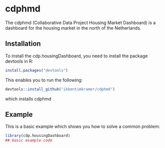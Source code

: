 
# cdphmd

<!-- badges: start -->
<!-- badges: end -->

The cdphmd (Collaborative Data Project Housing Market Dashboard) is a dashboard for the housing market in the north of the Netherlands.

## Installation
To install the cdp.housingDashboard, you need to install the package devtools in R:

``` r
install.packages("devtools")
```

This enables you to run the following:

``` r
devtools::install_github("ikbentimkramer/cdphmd")
```

which installs cdphmd

## Example

This is a basic example which shows you how to solve a common problem:

``` r
library(cdp.housingDashboard)
## basic example code
```

